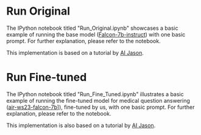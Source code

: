 # Run Original
The IPython notebook titled "Run_Original.ipynb" showcases a basic example of running the base model ([Falcon-7b-instruct](https://huggingface.co/vilsonrodrigues/falcon-7b-instruct-sharded))  with one basic prompt. 
For further explanation, please refer to the notebook.

This implementation is based on a tutorial by [AI Jason](https://www.youtube.com/watch?v=Q9zv369Ggfk&t=1s).

# Run Fine-tuned
The IPython notebook titled "Run_Fine_Tuned.ipynb" illustrates a basic example of running the fine-tuned model for medical question answering ([air-ws23-falcon-7b](https://huggingface.co/azgeb/air-ws23-falcon-7b)]), fine-tuned by us, with one basic prompt. 
For further explanation, please refer to the notebook.

This implementation is also based on a tutorial by [AI Jason](https://www.youtube.com/watch?v=Q9zv369Ggfk&t=1s).
